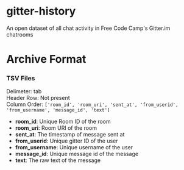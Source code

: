 # gitter-history
An open dataset of all chat activity in Free Code Camp's Gitter.im chatrooms

# Archive Format

### TSV Files

Delimeter: tab  
Header Row: Not present  
Column Order: `['room_id', 'room_uri', 'sent_at', 'from_userid', 'from_username', 'message_id', 'text']`

- **room_id**: Unique Room ID of the room
- **room_uri**: Room URI of the room
- **sent_at**: The timestamp of message sent at
- **from_userid**: Unique gitter ID of the user
- **from_username**: Unique username of the user
- **message_id**: Unique message id of the message
- **text**: The raw text of the message
